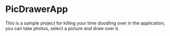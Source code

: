 # PicDrawerApp
This is a sample project for killing your time doodling over in the application, you can take photos, select a picture and draw over it.

